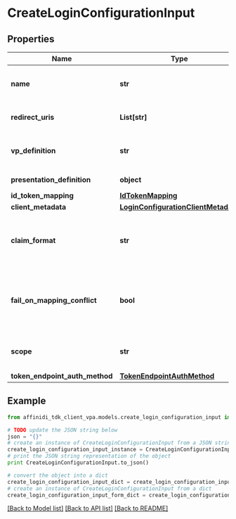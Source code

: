 # CreateLoginConfigurationInput

## Properties

| Name                           | Type                                                                        | Description                                                                 | Notes                        |
| ------------------------------ | --------------------------------------------------------------------------- | --------------------------------------------------------------------------- | ---------------------------- |
| **name**                       | **str**                                                                     | User defined login configuration name                                       |
| **redirect_uris**              | **List[str]**                                                               | OAuth 2.0 Redirect URIs                                                     |
| **vp_definition**              | **str**                                                                     | VP definition in JSON stringify format                                      | [optional]                   |
| **presentation_definition**    | **object**                                                                  | Presentation Definition                                                     | [optional]                   |
| **id_token_mapping**           | [**IdTokenMapping**](IdTokenMapping.md)                                     |                                                                             | [optional]                   |
| **client_metadata**            | [**LoginConfigurationClientMetadata**](LoginConfigurationClientMetadata.md) |                                                                             | [optional]                   |
| **claim_format**               | **str**                                                                     | ID token claims output format. Default is array.                            | [optional]                   |
| **fail_on_mapping_conflict**   | **bool**                                                                    | Interrupts login process if duplications of data fields names will be found | [optional] [default to True] |
| **scope**                      | **str**                                                                     | List of groups separated by space                                           | [optional]                   |
| **token_endpoint_auth_method** | [**TokenEndpointAuthMethod**](TokenEndpointAuthMethod.md)                   |                                                                             | [optional]                   |

## Example

```python
from affinidi_tdk_client_vpa.models.create_login_configuration_input import CreateLoginConfigurationInput

# TODO update the JSON string below
json = "{}"
# create an instance of CreateLoginConfigurationInput from a JSON string
create_login_configuration_input_instance = CreateLoginConfigurationInput.from_json(json)
# print the JSON string representation of the object
print CreateLoginConfigurationInput.to_json()

# convert the object into a dict
create_login_configuration_input_dict = create_login_configuration_input_instance.to_dict()
# create an instance of CreateLoginConfigurationInput from a dict
create_login_configuration_input_form_dict = create_login_configuration_input.from_dict(create_login_configuration_input_dict)
```

[[Back to Model list]](../README.md#documentation-for-models) [[Back to API list]](../README.md#documentation-for-api-endpoints) [[Back to README]](../README.md)
